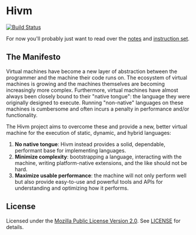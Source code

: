 # Hivm

[![Build Status](https://travis-ci.org/dirk/hivm.png?branch=master)](https://travis-ci.org/dirk/hivm)

For now you'll probably just want to read over the [notes](manual/notes.md) and [instruction set](manual/instructions.md).

## The Manifesto

Virtual machines have become a new layer of abstraction between the programmer and the machine their code runs on. The ecosystem of virtual machines is growing and the machines themselves are becoming increasingly more complex. Furthermore, virtual machines have almost always been closely bound to their "native tongue": the language they were originally designed to execute. Running "non-native" languages on these machines is cumbersome and often incurs a penalty in performance and/or functionality.

The Hivm project aims to overcome these and provide a new, better virtual machine for the execution of static, dynamic, and hybrid languages:

1. **No native tongue**: Hivm instead provides a solid, dependable, performant base for implementing languages.
2. **Minimize complexity**: bootstrapping a language, interacting with the machine, writing platform-native extensions, and the like should not be hard.
3. **Maximize usable performance**: the machine will not only perform well but also provide easy-to-use and powerful tools and APIs for understanding and optimizing how it performs.

## License

Licensed under the [Mozilla Public License Version 2.0](http://www.mozilla.org/MPL/2.0/). See [LICENSE](LICENSE) for details.
